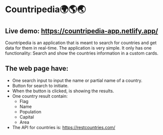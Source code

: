 # Countripedia🌍🌎🌏

## Live demo: https://countripedia-app.netlify.app/

Countripedia is an application that is meant to search for countries and get data for them in real-time. The application is very simple. It only has one functionality: Search and show the countries information in a custom cards.

## The web page have:

* One search input to input the name or partial name of a country.
* Button for search to initiate.
* When the button is clicked, is showing the results.
* One country result contain:
  * Flag
  * Name
  * Population
  * Capital
  * Area
* The API for countries is: https://restcountries.com/
